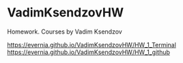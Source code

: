 # VadimKsendzovHW
Homework. Courses by Vadim Ksendzov

https://evernia.github.io/VadimKsendzovHW/HW_1_Terminal <br>
https://evernia.github.io/VadimKsendzovHW/HW_1_github <br>
